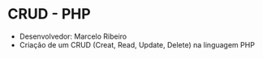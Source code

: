 # CRUD - PHP
- Desenvolvedor: Marcelo Ribeiro
- Criação de um CRUD (Creat, Read, Update, Delete) na linguagem PHP

